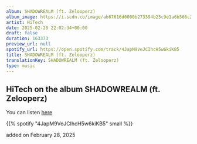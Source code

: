 ```yaml
---
album: SHADOWREALM (ft. Zelooperz)
album_image: https://i.scdn.co/image/ab67616d0000b273394b25c9e1a6b566c222bca9
artist: HiTech
date: 2025-02-28 22:02:34+00:00
draft: false
duration: 163373
preview_url: null
spotify_url: https://open.spotify.com/track/4JapM9VeJCIhcH5w6kiKB5
title: SHADOWREALM (ft. Zelooperz)
translationKey: SHADOWREALM (ft. Zelooperz)
type: music
---
```


## HiTech on the album SHADOWREALM (ft. Zelooperz)

You can listen [here](https://open.spotify.com/track/4JapM9VeJCIhcH5w6kiKB5)

{{% spotify "4JapM9VeJCIhcH5w6kiKB5" small %}}

added on February 28, 2025